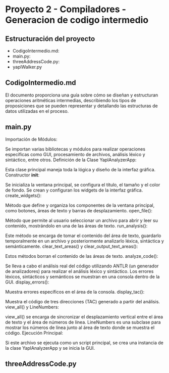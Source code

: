 # Proyecto 2 - Compiladores - Generacion de codigo intermedio

## Estructuración del proyecto

- CodigoIntermedio.md:
- main.py:
- threeAddressCode.py:
- yaplWalker.py

## CodigoIntermedio.md

El documento proporciona una guía sobre cómo se diseñan y estructuran operaciones aritméticas intermedias, describiendo los tipos de proposiciones que se pueden representar y detallando las estructuras de datos utilizadas en el proceso.

## main.py

Importación de Módulos:

Se importan varias bibliotecas y módulos para realizar operaciones específicas como GUI, procesamiento de archivos, análisis léxico y sintáctico, entre otros.
Definición de la Clase YaplAnalyzerApp:

Esta clase principal maneja toda la lógica y diseño de la interfaz gráfica.
Constructor __init__:

Se inicializa la ventana principal, se configura el título, el tamaño y el color de fondo.
Se crean y configuran los widgets de la interfaz gráfica.
create_widgets():

Método que define y organiza los componentes de la ventana principal, como botones, áreas de texto y barras de desplazamiento.
open_file():

Método que permite al usuario seleccionar un archivo para abrir y leer su contenido, mostrándolo en una de las áreas de texto.
run_analysis():

Este método se encarga de tomar el contenido del área de texto, guardarlo temporalmente en un archivo y posteriormente analizarlo léxica, sintáctica y semánticamente.
clear_text_areas() y clear_output_text_areas():

Estos métodos borran el contenido de las áreas de texto.
analyze_code():

Se lleva a cabo el análisis real del código utilizando ANTLR (un generador de analizadores) para realizar el análisis léxico y sintáctico. Los errores léxicos, sintácticos y semánticos se muestran en una consola dentro de la GUI.
display_errors():

Muestra errores específicos en el área de la consola.
display_tac():

Muestra el código de tres direcciones (TAC) generado a partir del análisis.
view_all() y LineNumbers:

view_all() se encarga de sincronizar el desplazamiento vertical entre el área de texto y el área de números de línea.
LineNumbers es una subclase para mostrar los números de línea junto al área de texto donde se muestra el código.
Ejecución Principal:

Si este archivo se ejecuta como un script principal, se crea una instancia de la clase YaplAnalyzerApp y se inicia la GUI.

## threeAddressCode.py


